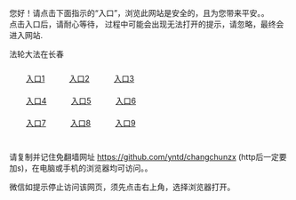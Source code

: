 您好！请点击下面指示的“入口”，浏览此网站是安全的，且为您带来平安。。 <br/>
点击入口后，请耐心等待， 过程中可能会出现无法打开的提示，请忽略，最终会进入网站. </br>

法轮大法在长春<br/>
<div style="padding:10px"><a style="margin:20px" target="_blank" href="https://dcg2r0dn28nvv.cloudfront.net/2Qpsp?cqgkxyyi" id="ccLink1" rel="nofollow">入口1</a> <a target="_blank" style="margin:20px" href="https://d3fps4vsartf00.cloudfront.net/2Qpsp?bajlqaa" id="ccLink2" rel="nofollow">入口2</a> <a style="margin:20px" target="_blank" href="https://dzzrehze3w3m5.cloudfront.net/2Qpsp?xsbkumy" id="ccLink3" rel="nofollow">入口3</a></div>

<div style="padding:10px" ><a style="margin:20px" target="_blank" href="https://dcg2r0dn28nvv.cloudfront.net/2Qpsp?cqgkxyyi" id="ccLink4" rel="nofollow">入口4</a> <a style="margin:20px" href="https://d3fps4vsartf00.cloudfront.net/2Qpsp?bajlqaa" target="_blank" id="ccLink5" rel="nofollow">入口5</a> <a style="margin:20px" href="https://dzzrehze3w3m5.cloudfront.net/2Qpsp?xsbkumy" target="_blank" id="ccLink6" rel="nofollow">入口6</a></div>

<div style="padding:10px"><a style="margin:20px" target="_blank" href="https://dcg2r0dn28nvv.cloudfront.net/2Qpsp?cqgkxyyi" id="ccLink7" rel="nofollow">入口7</a> <a style="margin:20px" href="https://d3fps4vsartf00.cloudfront.net/2Qpsp?bajlqaa" target="_blank" id="ccLink8" rel="nofollow">入口8</a> <a style="margin:20px" target="_blank" href="https://dzzrehze3w3m5.cloudfront.net/2Qpsp?xsbkumy" id="ccLink9" rel="nofollow">入口9</a></div>

<br/>



请复制并记住免翻墙网址 https://github.com/yntd/changchunzx (http后一定要加s)，在电脑或手机的浏览器均可访问。。<br/>

微信如提示停止访问该网页，须先点击右上角，选择浏览器打开。
